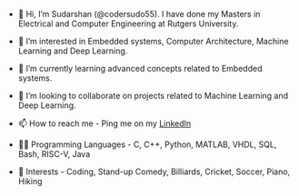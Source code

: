 - 👋 Hi, I’m Sudarshan (@codersudo55). I have done my Masters in Electrical and Computer Engineering at Rutgers University.

- 👀 I’m interested in Embedded systems, Computer Architecture, Machine Learning and Deep Learning. 

- 🌱 I’m currently learning advanced concepts related to Embedded systems.

- 💞️ I’m looking to collaborate on projects related to Machine Learning and Deep Learning. 

- 📫 How to reach me - Ping me on my [LinkedIn](https://www.linkedin.com/in/sudarshansrini55/)

- 👨‍💻 Programming Languages - C, C++, Python, MATLAB, VHDL, SQL, Bash, RISC-V, Java

- 🏁 Interests - Coding, Stand-up Comedy, Billiards, Cricket, Soccer, Piano, Hiking 

<!---
codersudo55/codersudo55 is a ✨ special ✨ repository because its `README.md` (this file) appears on your GitHub profile.
You can click the Preview link to take a look at your changes.
--->
